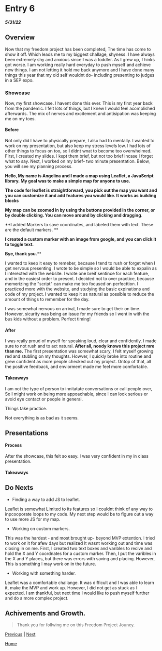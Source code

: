 # Entry 6
##### 5/31/22

## Overview
  Now that my freedom project has been completed, The time has come to show it off. Which leads me to my biggest challage, shyness. I have always been extremely shy and anxious since I was a toddler. As I grew up, Thinks got worse. I am working really hard everyday to push myself and achieve new things. I am not letting it hold me back anymore and I have done many things this year that my old self wouldnt do- including presenting to judges in a SEP expo.

### Showcase 

Now, my first showcase. I havent done this ever. This is my first year back from the pandemic. I felt lots of things, but I knew I would feel acomplished afterwards. The mix of nerves and excitement and antisipation was keeping me on my toes.

#### Before
Not only did I have to physically prepare, I also had to mentally. I wanted to work on my presentation, but also keep my stress levels low. I had lots of other things to focus on too, so I didnt wnat to become too overwhelmed. First, I created my slides. I kept them brief, but not too brief incase I forget what to say. Next, I worked on my brief- two minute presentation. Below, you will see my planning process.


**Hello, My name is Angelina and I made a map using Leaflet, a JavaScript library. My goal was to make a simple map for anyone to use.**

**The code for leaflet is straightforward, you pick out the map you want  and you can customize it and add features you would like. It works as building blocks**

**My map can be zoomed in by using the buttons provided in the corner, or by double clicking. You can move around by clicking and dragging.**

**I added Markers to save coordinates, and labeled them with text. These are the default markers. **

**I created a custom marker with an image from google, and you can click it to toggle text.**

**Bye, thank you.****

I wanted to keep it easy to remeber, because I tend to rush or forget when I get nervous presenting. I wrote to be simple so I would be able to expalin as I interected with the website. I wrote one breif sentince for each feature, and in the easiest order to present. I decided not to over practice, because memerizing the "script" can make me too focused on perfecttion. I practiced more with the website, and studying the basic expinations and code of my project. I wanted to keep it as natural as possible to reduce the amount of things to remember for the day.

I was somewhat nervous on arrival, I made sure to get their on time. However, sicurity was being an issue for my friends so I went in with the bus kids without a problem. Perfect timing!

#### After
I was really proud of myself for speaking loud, clear and confidently. I made sure to not rush and to act natural. **After all, noody knows this project mre than me.** The first presentation was somewhat scary, I felt myself growing red and stubling on my thoughts. Howver, I quickly broke into routine and grew confident as more people checked out my project. Ontop of that, all the positive feedback, and enviorment made me feel more comfortable.

#### Takeaways 
I am not the type of person to innitatate conversations or call people over, So I might work on being more appoachable, since I can look serious or avoid eye contact or people in general. 

Things take practice.

Not everything is as bad as it seems.

## Presentations

#### Process
After the showcase, this felt so easy. I was very confident in my in class presentation.

#### Takeaways

## Do Nexts
- Finding a way to add JS to leaflet. 

Leaflet is somewhat Limited to its features so I couldnt think of any way to inpcooporate loops to my code. My next step would be to figure out a way to use more JS for my map.

- Working on custom markers.

This was the hardest - and most brought up- beyond MVP extention. I tried to work on it for afew days but realized It wasnt working out and time was closing in on me. First, I created two text boxes and varibles to recive and hold the X and Y coordnates for a custom marker. Then, I put the varibles in the X and Y places, but there was errors with saving and placing. However, This is something I may work on in the future.

- Working with something harder.

Leaflet was a comfortable challange. It was difficult and I was able to learn it, make the MVP and work up. However, I did not get as stuck as I expected. I am thankful, but next time I would like to push myself further and do a more complex project.

## Achivements and Growth.

>Thank you for follwing me on this Freedom Project Jouney.

[Previous](entry05.md) | [Next](entry07.md)

[Home](../README.md)
